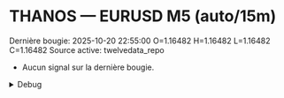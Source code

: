 # THANOS — EURUSD M5 (auto/15m)
Dernière bougie: 2025-10-20 22:55:00  O=1.16482  H=1.16482  L=1.16482  C=1.16482
Source active: twelvedata_repo

- Aucun signal sur la dernière bougie.

<details><summary>Debug</summary>

- TD_API_KEY manquant.

</details>
